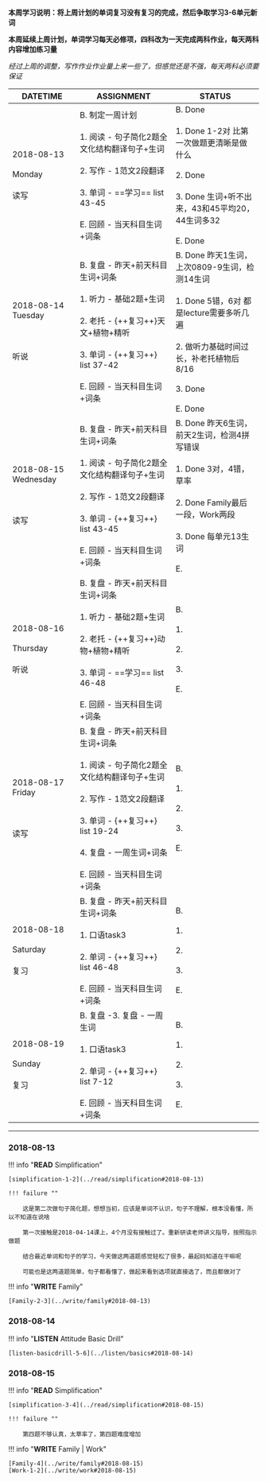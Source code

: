 **本周学习说明：将上周计划的单词复习没有复习的完成，然后争取学习3-6单元新词**

**本周延续上周计划，单词学习每天必修项，四科改为一天完成两科作业，每天两科内容增加练习量**

*经过上周的调整，写作作业作业量上来一些了，但感觉还是不强，每天两科必须要保证*


DATETIME |  ASSIGNMENT | STATUS
------------ | ------------- | -------------
2018-08-13 <br><br> Monday <br><br>读写 | B. 制定一周计划<br><br> 1. 阅读 - 句子简化2题全文化结构翻译句子+生词<br><br>2. 写作 - 1范文2段翻译<br><br>3. 单词 - ==学习== list 43-45 <br><br>E. 回顾 - 当天科目生词+词条 | B. Done<br><br>1. Done 1-2对 比第一次做题更清晰是做什么<br><br>2. Done<br><br>3. Done 生词+听不出来，43和45平均20，44生词多32<br><br>E. Done
2018-08-14 Tuesday <br><br> <br><br>听说 | B. 复盘 - 昨天+前天科目生词+词条<br><br>1. 听力 - 基础2题+生词<br><br> 2. 老托 - {++复习++}天文+植物+精听<br><br>3. 单词 - {++复习++} list 37-42 <br><br>E. 回顾 - 当天科目生词+词条 | B. Done 昨天1生词，上次0809-9生词，检测14生词<br><br>1. Done 5错，6对 都是lecture需要多听几遍<br><br>2. 做听力基础时间过长，补老托植物后8/16<br><br>3. Done<br><br>E. Done
2018-08-15 Wednesday <br><br> <br><br>读写 | B. 复盘 - 昨天+前天科目生词+词条<br><br>1. 阅读 - 句子简化2题全文化结构翻译句子+生词<br><br>2. 写作 - 1范文2段翻译<br><br>3. 单词 - {++复习++} list 43-45 <br><br>E. 回顾 - 当天科目生词+词条 | B. Done 昨天6生词，前天2生词，检测4拼写错误<br><br>1. Done 3对，4错，草率<br><br>2. Done Family最后一段，Work两段<br><br>3. Done 每单元13生词<br><br>E.
2018-08-16 <br><br> Thursday <br><br>听说  | B. 复盘 - 昨天+前天科目生词+词条<br><br>1. 听力 - 基础2题+生词<br><br> 2. 老托 - {++复习++}动物+植物+精听<br><br>3. 单词 - ==学习== list 46-48 <br><br>E. 回顾 - 当天科目生词+词条 | B. <br><br>1. <br><br>2. <br><br>3. <br><br>E.
2018-08-17 Friday <br><br> <br><br>读写 | B. 复盘 - 昨天+前天科目生词+词条<br><br>1. 阅读 - 句子简化2题全文化结构翻译句子+生词<br><br>2. 写作 - 1范文2段翻译<br><br>3. 单词 - {++复习++} list 19-24<br><br>4. 复盘 - 一周生词+词条<br><br>E. 回顾 - 当天科目生词+词条 | B. <br><br>1. <br><br>2. <br><br>3. <br><br>E.
2018-08-18 <br><br> Saturday <br><br>复习 | B. 复盘 - 昨天+前天科目生词+词条 <br><br>1. 口语task3<br><br>2. 单词 - {++复习++} list 46-48 <br><br>E. 回顾 - 当天科目生词+词条 | B. <br><br>1. <br><br>2. <br><br>3. <br><br>E.
2018-08-19 <br><br> Sunday<br><br>复习  | B. 复盘 -3. 复盘 - 一周生词<br><br>1. 口语task3<br><br>2. 单词 - {++复习++} list 7-12 <br><br>E. 回顾 - 当天科目生词+词条 | B. <br><br>1. <br><br>2. <br><br>3. <br><br>E.


----
    
### 2018-08-13

!!! info "**READ** Simplification"
    
    [simplification-1-2](../read/simplification#2018-08-13)
    
    !!! failure ""
        
        这是第二次做句子简化题，想想当初，应该是单词不认识，句子不理解，根本没看懂，所以不知道在说啥
        
        第一次接触是2018-04-14课上，4个月没有接触过了。重新研读老师讲义指导，按照指示做题
        
        结合最近单词和句子的学习，今天做这两道题感觉轻松了很多，最起码知道在干嘛呢
        
        可能也是这两道题简单，句子都看懂了，做起来看到选项就直接选了，而且都做对了
    
!!! info "**WRITE** Family"
    
    [Family-2-3](../write/family#2018-08-13)
    
### 2018-08-14
        
!!! info "**LISTEN** Attitude Basic Drill"
    
    [listen-basicdrill-5-6](../listen/basics#2018-08-14)
    
### 2018-08-15

!!! info "**READ** Simplification"
    
    [simplification-3-4](../read/simplification#2018-08-15)
    
    !!! failure ""
    
        第四题不够认真，太草率了，第四题难度增加
        
!!! info "**WRITE** Family | Work"
    
    [Family-4](../write/family#2018-08-15)
    [Work-1-2](../write/work#2018-08-15)